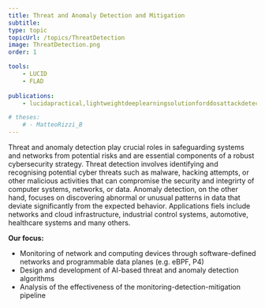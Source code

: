 ```yaml
---
title: Threat and Anomaly Detection and Mitigation
subtitle: 
type: topic
topicUrl: /topics/ThreatDetection
image: ThreatDetection.png
order: 1

tools:
    - LUCID
    - FLAD
 
publications: 
    - lucidapractical,lightweightdeeplearningsolutionforddosattackdetection2020

# theses:
    # - MatteoRizzi_B
---
```


Threat and anomaly detection play crucial roles in safeguarding systems
and networks from potential risks and are essential components of a
robust cybersecurity strategy. Threat detection involves identifying and
recognising potential cyber threats such as malware, hacking attempts,
or other malicious activities that can compromise the security and
integrirty of computer systems, networks, or data. Anomaly detection, on
the other hand, focuses on discovering abnormal or unusual patterns in
data that deviate significantly from the expected behavior. Applications
fiels include networks and cloud infrastructure, industrial control
systems, automotive, healthcare systems and many others.

**Our focus:**

- Monitoring of network and computing devices through software-defined
  networks and programmable data planes (e.g. eBPF, P4)
- Design and development of AI-based threat and anomaly detection
  algorithms
- Analysis of the effectiveness of the monitoring-detection-mitigation
  pipeline
